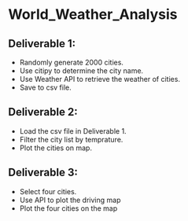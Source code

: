 # World_Weather_Analysis
## Deliverable 1: 

* Randomly generate 2000 cities. 
* Use citipy to determine the city name. 
* Use Weather API to retrieve the weather of cities. 
* Save to csv file. 

## Deliverable 2:

* Load the csv file in Deliverable 1.
* Filter the city list by temprature.
* Plot the cities on map.

## Deliverable 3: 

* Select four cities.
* Use API to plot the driving map 
* Plot the four cities on the map 

